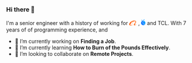 ### Hi there 👋

I'm a senior engineer with a history of working for <img src="Alibaba.png" alt= “Alibaba” width="20" height="value">
 , <img src="AntGroup.png" alt= “AntGroup” width="12" height="value"> and TCL. With 7 years of of programming experience, and

- 🔭 I’m currently working on **Finding a Job**.
- 🌱 I’m currently learning **How to Burn of the Pounds Effectively**.
- 👯 I’m looking to collaborate on **Remote Projects**.